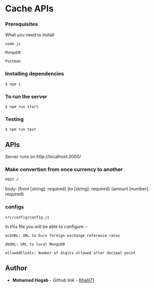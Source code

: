 # Cache APIs

### Prerequisites

What you need to install

```
node.js
```

```
MongoDB
```

```
Postman
```

### Installing dependencies

```
$ npm i
```

### To run the server

```
$ npm run start
```

### Testing

```
$ npm run test
```

## APIs

Server runs on http://localhost:3000/

### Make convertion from once currency to another

```
POST /
```

body: (from [string]: required) (to [string]: required) (amount [number]: required)

### configs

```
src/config/config.js
```

In this file you will be able to configure :-

```
ecbURL: URL to Euro foreign exchange reference rates
```

```
dbURL: URL to local MongoDB
```

```
allowedFloats: Number of digits allowed after decimal point
```

## Author

- **Mohamed Hegab** - _Github link_ - [Khalil71](https://github.com/Khalil71)
